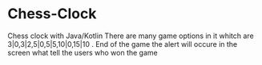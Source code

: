 # Chess-Clock
Chess clock with Java/Kotlin 
There are many game options in it whitch are 3|0,3|2,5|0,5|5,10|0,15|10 .
End of the game the alert will occure in the screen what tell the users who won the game
